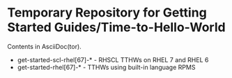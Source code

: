 
Temporary Repository for Getting Started Guides/Time-to-Hello-World
===================================================================

Contents in AsciiDoc(tor).


* get-started-scl-rhel[67]-* - RHSCL TTHWs on RHEL 7 and RHEL 6
* get-started-rhel[67]-* - TTHWs using built-in language RPMS
